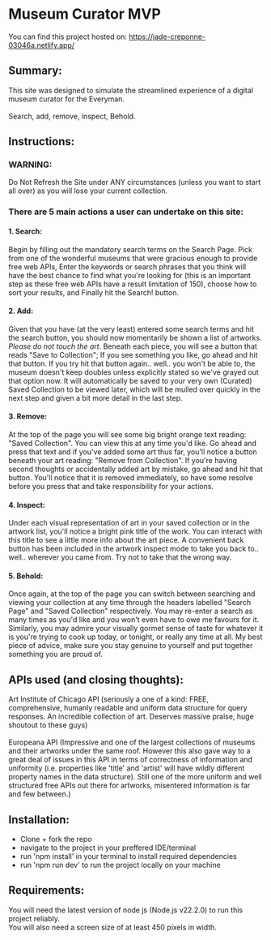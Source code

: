 # Museum Curator MVP

You can find this project hosted on: https://jade-creponne-03046a.netlify.app/

## Summary:
This site was designed to simulate the streamlined experience of a digital museum curator for the Everyman.<br/><br/> Search, add, remove, inspect, Behold. 

## Instructions:
### WARNING:
 Do Not Refresh the Site under ANY circumstances (unless you want to start all over) as you will lose your current collection.
<br/>

### There are 5 main actions a user can undertake on this site:

#### 1. Search:
 Begin by filling out the mandatory search terms on the Search Page. Pick from one of the wonderful museums that were gracious enough to provide free web APIs, Enter the keywords or search phrases that you think will have the best chance to find what you're looking for (this is an important step as these free web APIs have a result limitation of 150), choose how to sort your results, and Finally hit the Search! button.
  <br/>

#### 2. Add:
 Given that you have (at the very least) entered some search terms and hit the search button, you should now momentarily be shown a list of artworks. *Please do not touch the art*. Beneath each piece, you will see a button that reads "Save to Collection"; If you see something you like, go ahead and hit that button. If you try hit that button again.. well.. you won't be able to, the museum doesn't keep doubles unless explicitly stated so we've grayed out that option now. It will automatically be saved to your very own (Curated) Saved Collection to be viewed later, which will be mulled over quickly in the next step and given a bit more detail in the last step.<br/>

#### 3. Remove:
 At the top of the page you will see some big bright orange text reading: "Saved Collection". You can view this at any time you'd like. Go ahead and press that text and if you've added some art thus far, you'll notice a button beneath your art reading: "Remove from Collection". If you're having second thoughts or accidentally added art by mistake, go ahead and hit that button. You'll notice that it is removed immediately, so have some resolve before you press that and take responsibility for your actions.<br/>

#### 4. Inspect:
 Under each visual representation of art in your saved collection or in the artwork list, you'll notice a bright pink title of the work. You can interact with this title to see a little more info about the art piece. A convenient back button has been included in the artwork inspect mode to take you back to.. well.. wherever you came from. Try not to take that the wrong way.<br/>

#### 5. Behold:
 Once again, at the top of the page you can switch between searching and viewing your collection at any time through the headers labelled "Search Page" and "Saved Collection" respectively. You may re-enter a search as many times as you'd like and you won't even have to owe me favours for it. Similarly, you may admire your visually gormet sense of taste for whatever it is you're trying to cook up today, or tonight, or really any time at all. My best piece of advice, make sure you stay genuine to yourself and put together something you are proud of.

## APIs used (and closing thoughts):<br/>
Art Institute of Chicago API (seriously a one of a kind: FREE, comprehensive, humanly readable and uniform data structure for query responses. An incredible collection of art. Deserves massive praise, huge shoutout to these guys)<br/><br/>
Europeana API (Impressive and one of the largest collections of museums and their artworks under the same roof. However this also gave way to a great deal of issues in this API in terms of correctness of information and uniformity (i.e. properties like 'title' and 'artist' will have wildly different property names in the data structure). Still one of the more uniform and well structured free APIs out there for artworks, misentered information is far and few between.)

## Installation:
- Clone + fork the repo
- navigate to the project in your preffered IDE/terminal
- run 'npm install' in your terminal to install required dependencies
- run 'npm run dev' to run the project locally on your machine

## Requirements: 
You will need the latest version of node js (Node.js v22.2.0) to run this project reliably.<br/>
You will also need a screen size of at least 450 pixels in width.
